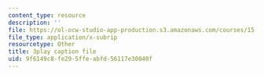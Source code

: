 ```yaml
---
content_type: resource
description: ''
file: https://ol-ocw-studio-app-production.s3.amazonaws.com/courses/15-071-the-analytics-edge-spring-2017/9f6149c8fe295ffeabfd56117e30040f_8jpO-p1YvdM.vtt
file_type: application/x-subrip
resourcetype: Other
title: 3play caption file
uid: 9f6149c8-fe29-5ffe-abfd-56117e30040f
---
```

